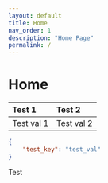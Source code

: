```yaml
---
layout: default
title: Home
nav_order: 1
description: "Home Page"
permalink: /
---
```


# Home

| Test 1 | Test 2 |
| :- | :- |
| Test val 1 | Test val 2 |

```json
{
	"test_key": "test_val"
}
```

Test

<script> const toggleDarkMode = document.querySelector('.js-toggle-dark-mode') const cssFile = document.querySelector('[rel="stylesheet"]') const originalCssRef = cssFile.getAttribute('href') const darkModeCssRef = originalCssRef.replace('just-the-docs.css', 'dark-mode-preview.css') addEvent(toggleDarkMode, 'click', function(){ if (cssFile.getAttribute('href') === originalCssRef) { cssFile.setAttribute('href', darkModeCssRef) } else { cssFile.setAttribute('href', originalCssRef) } }) </script>